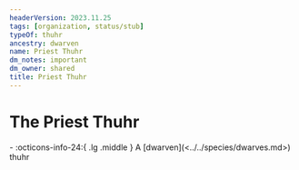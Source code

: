 ```yaml
---
headerVersion: 2023.11.25
tags: [organization, status/stub]
typeOf: thuhr
ancestry: dwarven
name: Priest Thuhr
dm_notes: important
dm_owner: shared
title: Priest Thuhr
---
```

# The Priest Thuhr
<div class="grid cards ext-narrow-margin ext-one-column" markdown>
-
   :octicons-info-24:{ .lg .middle } A [dwarven](<../../species/dwarves.md>) thuhr  
</div>


